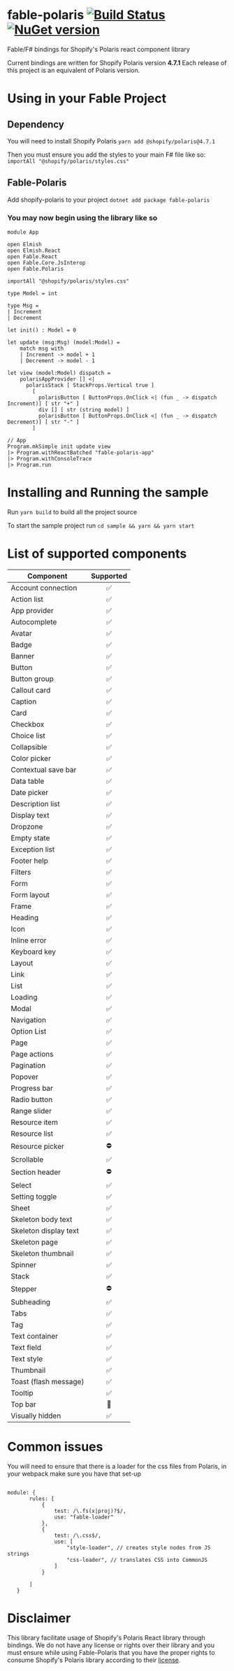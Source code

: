 # fable-polaris [![Build Status](https://travis-ci.org/klanthier/fable-polaris.svg?branch=master)](https://travis-ci.org/klanthier/fable-polaris) [![NuGet version](https://badge.fury.io/nu/fable-polaris.svg)](https://badge.fury.io/nu/fable-polaris)

Fable/F# bindings for Shopify's Polaris react component library

Current bindings are written for Shopify Polaris version **4.7.1**
Each release of this project is an equivalent of Polaris version.

# Using in your Fable Project

## Dependency

You will need to install Shopify Polaris
`yarn add @shopify/polaris@4.7.1`

Then you must ensure you add the styles to your main F# file like so:
`importAll "@shopify/polaris/styles.css"`

## Fable-Polaris

Add shopify-polaris to your project
`dotnet add package fable-polaris`

### You may now begin using the library like so

```
module App

open Elmish
open Elmish.React
open Fable.React
open Fable.Core.JsInterop
open Fable.Polaris

importAll "@shopify/polaris/styles.css"

type Model = int

type Msg =
| Increment
| Decrement

let init() : Model = 0

let update (msg:Msg) (model:Model) =
    match msg with
    | Increment -> model + 1
    | Decrement -> model - 1

let view (model:Model) dispatch =
    polarisAppProvider [] <|
      polarisStack [ StackProps.Vertical true ]
        [
          polarisButton [ ButtonProps.OnClick <| (fun _ -> dispatch Increment)] [ str "+" ]
          div [] [ str (string model) ]
          polarisButton [ ButtonProps.OnClick <| (fun _ -> dispatch Decrement)] [ str "-" ]
        ]

// App
Program.mkSimple init update view
|> Program.withReactBatched "fable-polaris-app"
|> Program.withConsoleTrace
|> Program.run
```

# Installing and Running the sample

Run `yarn build` to build all the project source

To start the sample project run
`cd sample && yarn && yarn start`

# List of supported components

| Component             |     Supported      |
| --------------------- | :----------------: |
| Account connection    | :white_check_mark: |
| Action list           | :white_check_mark: |
| App provider          | :white_check_mark: |
| Autocomplete          | :white_check_mark: |
| Avatar                | :white_check_mark: |
| Badge                 | :white_check_mark: |
| Banner                | :white_check_mark: |
| Button                | :white_check_mark: |
| Button group          | :white_check_mark: |
| Callout card          | :white_check_mark: |
| Caption               | :white_check_mark: |
| Card                  | :white_check_mark: |
| Checkbox              | :white_check_mark: |
| Choice list           | :white_check_mark: |
| Collapsible           | :white_check_mark: |
| Color picker          | :white_check_mark: |
| Contextual save bar   | :white_check_mark: |
| Data table            | :white_check_mark: |
| Date picker           | :white_check_mark: |
| Description list      | :white_check_mark: |
| Display text          | :white_check_mark: |
| Dropzone              | :white_check_mark: |
| Empty state           | :white_check_mark: |
| Exception list        | :white_check_mark: |
| Footer help           | :white_check_mark: |
| Filters               | :white_check_mark: |
| Form                  | :white_check_mark: |
| Form layout           | :white_check_mark: |
| Frame                 | :white_check_mark: |
| Heading               | :white_check_mark: |
| Icon                  | :white_check_mark: |
| Inline error          | :white_check_mark: |
| Keyboard key          | :white_check_mark: |
| Layout                | :white_check_mark: |
| Link                  | :white_check_mark: |
| List                  | :white_check_mark: |
| Loading               | :white_check_mark: |
| Modal                 | :white_check_mark: |
| Navigation            | :white_check_mark: |
| Option List           | :white_check_mark: |
| Page                  | :white_check_mark: |
| Page actions          | :white_check_mark: |
| Pagination            | :white_check_mark: |
| Popover               | :white_check_mark: |
| Progress bar          | :white_check_mark: |
| Radio button          | :white_check_mark: |
| Range slider          | :white_check_mark: |
| Resource item         | :white_check_mark: |
| Resource list         | :white_check_mark: |
| Resource picker       |     :no_entry:     |
| Scrollable            | :white_check_mark: |
| Section header        |     :no_entry:     |
| Select                | :white_check_mark: |
| Setting toggle        | :white_check_mark: |
| Sheet                 | :white_check_mark: |
| Skeleton body text    | :white_check_mark: |
| Skeleton display text | :white_check_mark: |
| Skeleton page         | :white_check_mark: |
| Skeleton thumbnail    | :white_check_mark: |
| Spinner               | :white_check_mark: |
| Stack                 | :white_check_mark: |
| Stepper               |     :no_entry:     |
| Subheading            | :white_check_mark: |
| Tabs                  | :white_check_mark: |
| Tag                   | :white_check_mark: |
| Text container        | :white_check_mark: |
| Text field            | :white_check_mark: |
| Text style            | :white_check_mark: |
| Thumbnail             | :white_check_mark: |
| Toast (flash message) | :white_check_mark: |
| Tooltip               | :white_check_mark: |
| Top bar               |   :construction:   |
| Visually hidden       | :white_check_mark: |

# Common issues

You will need to ensure that there is a loader for the css files from Polaris, in your webpack make sure you have that set-up

```

module: {
       rules: [
           {
               test: /\.fs(x|proj)?$/,
               use: "fable-loader"
           },
           {
               test: /\.css$/,
               use: [
                   "style-loader", // creates style nodes from JS strings
                   "css-loader", // translates CSS into CommonJS
               ]
           }

       ]
   }
```

# Disclaimer

This library facilitate usage of Shopify's Polaris React library through bindings. We do not have any license or rights over their library and you must ensure while using Fable-Polaris that you have the proper rights to consume Shopify's Polaris library according to their [license](https://polaris.shopify.com/legal/license).
